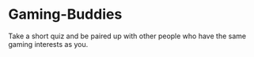 # Gaming-Buddies
Take a short quiz and be paired up with other people who have the same gaming interests as you.
